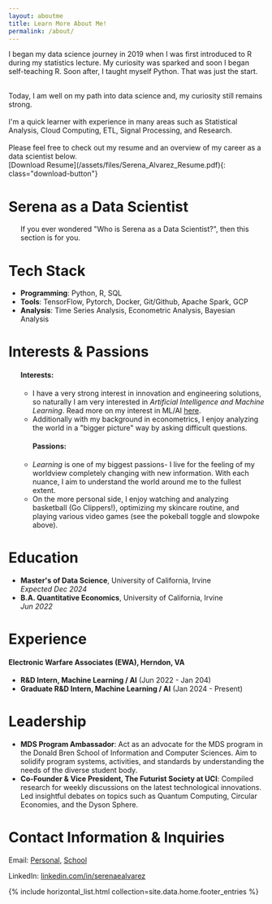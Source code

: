 ```yaml
---
layout: aboutme
title: Learn More About Me!
permalink: /about/
---
```



<div class="desc-card" >
<div class="body">

I began my data science journey in 2019 when I was first introduced to R during my statistics lecture. My curiosity was sparked and soon I began self-teaching R. Soon after, I taught myself Python. That was just the start.
<div></div>
<br> Today, I am well on my path into data science and, my curiosity still remains strong.
<div></div>
<br> I'm a quick learner with experience in many areas such as Statistical Analysis, Cloud Computing, ETL, Signal Processing, and Research.
<div></div>
<br>Please feel free to check out my resume and an overview of my career as a data scientist below.


</div>
</div>
[Download Resume](/assets/files/Serena_Alvarez_Resume.pdf){: class="download-button"}




<div class="bigcard">
<h1 class="title">Serena as a Data Scientist</h1>
<div class="body">
<ul>
  If you ever wondered "Who is Serena as a Data Scientist?", then this section is for you. 
</ul>

<div class="card">
<h1 class="header">Tech Stack</h1>
<div class="body">
<ul>
  <li><strong>Programming</strong>: Python, R, SQL</li>
  <li><strong>Tools</strong>: TensorFlow, Pytorch, Docker, Git/Github, Apache Spark, GCP</li>
  <li><strong>Analysis</strong>: Time Series Analysis, Econometric Analysis, Bayesian Analysis</li>
</ul>
</div>
</div>

<div class="card">
<h1 class="header">Interests & Passions</h1>
<div class="body">
<ul>
  <h4>Interests: </h4>
  <ul>
    <li>I have a very strong interest in innovation and engineering solutions, so naturally I am very interested in <em>Artificial Intelligence and Machine Learning</em>. Read more on my interest  in ML/AI <a href= "/coming-soon" >here</a>. </li>
    <li>Additionally with my background in econometrics, I enjoy analyzing the world in a "bigger picture" way by asking difficult questions. </li>
  </ul>
  <ul>
  <h4>Passions:</h4>
    <li><em>Learning</em> is one of my biggest passions- I live for the feeling of my worldview completely changing with new information. With each nuance, I aim to understand the world around me to the fullest extent.</li>
    <li>On the more personal side, I enjoy watching and analyzing basketball (Go Clippers!), optimizing my skincare routine, and playing various video games (see the pokeball toggle and slowpoke above).</li>
  </ul>
</ul>
</div>
</div>

<div class="card">
<h1 class="header">Education</h1>
<div class="body">
<ul>
  <li><strong>Master's of Data Science</strong>, University of California, Irvine</li> <em>  Expected Dec 2024</em>
  <li><strong>B.A. Quantitative Economics</strong>, University of California, Irvine</li> <em>  Jun 2022</em>
</ul>
</div>
</div>

<div class="card">
<h1 class="header">Experience</h1>
<div class="body">
<h4>Electronic Warfare Associates (EWA), Herndon, VA</h4>
<ul>
  <li><strong>R&D Intern, Machine Learning / AI</strong> (Jun 2022 - Jan 204)</li>
  <li><strong>Graduate R&D Intern, Machine Learning / AI</strong> (Jan 2024 - Present)</li>
</ul>
</div>
</div>



<div class="card">
<h1 class="header">Leadership</h1>
<div class="body">
<ul>
  <li><strong>MDS Program Ambassador</strong>: Act as an advocate for the MDS program in the Donald Bren School of Information and Computer Sciences. Aim to solidify program systems, activities, and standards by understanding the needs of the diverse student body. </li>
  <li><strong>Co-Founder & Vice President, The Futurist Society at UCI</strong>: Compiled research for weekly discussions on the latest technological innovations. Led insightful debates on topics such as Quantum Computing, Circular Economies, and the Dyson Sphere.</li>
</ul>
</div>
</div>



</div>
</div>

# Contact Information & Inquiries  
Email: [Personal](mailto:serenaealvarez@gmail.com), [School](mailto:sealvare@uci.edu)


LinkedIn: [linkedin.com/in/serenaealvarez](https://www.linkedin.com/in/serenaealvarez)


<footer>
  <div class="dashed"></div>
  {% include horizontal_list.html collection=site.data.home.footer_entries %}
</footer>